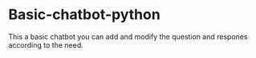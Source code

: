 # Basic-chatbot-python
This a basic chatbot you can add and modify the question and respones according to the need.
